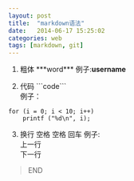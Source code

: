 ```yaml
---
layout: post
title:  "markdown语法"
date:   2014-06-17 15:25:02
categories: web 
tags: [markdown, git]
---
```


1. 粗体
\*\*\*word\*\*\*
例子:**username**

2. 代码 
\`\`\`code\`\`\`  
例子：  
```
for (i = 0; i < 10; i++)
	printf ("%d\n", i);
```
3. 换行
空格 空格 回车
例子:  
上一行  
下一行  
>END
